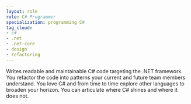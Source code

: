 ```yaml
---
layout: role
role: C# Programmer
specialization: programming C#
tag_cloud:
- c#
- .net
- .net-core
- design
- refactoring
---
```


Writes readable and maintainable C# code targeting the .NET framework.
You refactor the code into patterns your current and future team members understand.
You love C# and from time to time explore other languages to broaden your horizon.
You can articulate where C# shines and where it does not.